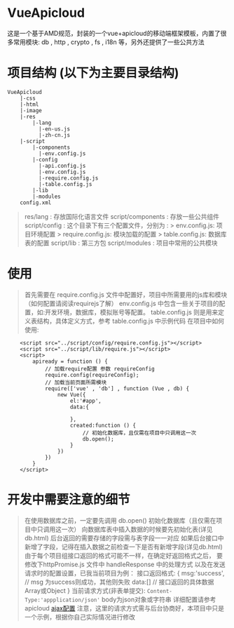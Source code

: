 # VueApicloud
这是一个基于AMD规范，封装的一个vue+apicloud的移动端框架模板，内置了很多常用模块: db , http , crypto , fs , i18n 等，另外还提供了一些公共方法

# 项目结构 (以下为主要目录结构)
```
VueApicloud
    |-css
    |-html
    |-image
    |-res
        |-lang
          |-en-us.js
          |-zh-cn.js
    |-script
        |-components
          |-env.config.js
        |-config
          |-api.config.js
          |-env.config.js
          |-require.config.js
          |-table.config.js
        |-lib
        |-modules
    config.xml
```

> res/lang : 存放国际化语言文件
> script/components : 存放一些公共组件
> script/config :  这个目录下有三个配置文件，分别为 :
    > env.config.js: 项目环境配置
    > require.config.js: 模块加载的配置
    > table.config.js: 数据库表的配置
> script/lib :  第三方包
> script/modules : 项目中常用的公共模块  

# 使用

> 首先需要在 require.config.js 文件中配置好，项目中所需要用的js库和模块 （如何配置请阅读requirejs了解）
> env.config.js 中包含一些关于项目的配置，如:开发环境，数据库，模拟账号等配置。
> table.config.js 则是用来定义表结构，具体定义方式，参考 table.config.js 中示例代码
> 在项目中如何使用:
    
```
    <script src="../script/config/require.config.js"></script>
    <script src="../script/lib/require.js"></script>
    <script>
        apiready = function () {
            // 加载require配置 参数 requireConfig
            require.config(requireConfig);
            // 加载当前页面所需模块
            require(['vue' , 'db'] , function (Vue , db) {
                new Vue({
                    el:'#app',
                    data:{

                    },
                    created:function () {
                        // 初始化数据库，且仅需在项目中只调用这一次
                        db.open();
                    }
                })
            })
        }
    </script>  
```
# 开发中需要注意的细节

> 在使用数据库之前，一定要先调用 db.open() 初始化数据库（且仅需在项目中只调用这一次）
> 向数据库表中插入数据的时候要先初始化表(详见db.html)
> 后台返回的需要存储的字段需与表字段一一对应
> 如果后台接口中新增了字段，记得在插入数据之前检查一下是否有新增字段(详见db.html)
> 由于每个项目组接口返回的格式可能不一样，在确定好返回格式之后，
    要修改下httpPromise.js 文件中 handleResponse 中的处理方式
    以及在发送请求时的配置设置，已我当前项目为例：
    接口返回格式:
    {
        msg:'success',   // msg 为success则成功，其他则失败
        data:[]          // 接口返回的具体数据Array或Object
    }
    当前请求方式(非表单提交):
        `Content-Type:'appplication/json'`
    body为json对象或字符串
    详细配置请参考apicloud [ajax配置](https://docs.apicloud.com/Client-API/api#3)
   注意，这里的请求方式需与后台协商好，本项目中只是一个示例，根据你自己实际情况进行修改


